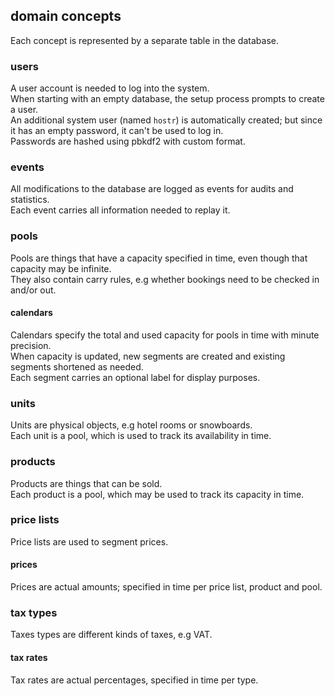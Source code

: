 ## domain concepts
Each concept is represented by a separate table in the database.

### users
A user account is needed to log into the system.<br>
When starting with an empty database, the setup process prompts to create a user.<br>
An additional system user (named `hostr`) is automatically created; but since it has an empty password, it can't be used to log in.<br>
Passwords are hashed using pbkdf2 with custom format.

### events
All modifications to the database are logged as events for audits and statistics.<br>
Each event carries all information needed to replay it.

### pools
Pools are things that have a capacity specified in time, even though that capacity may be infinite.<br>
They also contain carry rules, e.g whether bookings need to be checked in and/or out.<br>

#### calendars
Calendars specify the total and used capacity for pools in time with minute precision.<br>
When capacity is updated, new segments are created and existing segments shortened as needed.<br>
Each segment carries an optional label for display purposes.

### units
Units are physical objects, e.g hotel rooms or snowboards.<br>
Each unit is a pool, which is used to track its availability in time.

### products
Products are things that can be sold.<br>
Each product is a pool, which may be used to track its capacity in time.

### price lists
Price lists are used to segment prices.

#### prices
Prices are actual amounts; specified in time per price list, product and pool.

### tax types
Taxes types are different kinds of taxes, e.g VAT.

#### tax rates
Tax rates are actual percentages, specified in time per type.